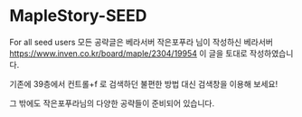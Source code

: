 # MapleStory-SEED

For all seed users
모든 공략글은 베라서버 작은포푸라 님이 작성하신 베라서버 
https://www.inven.co.kr/board/maple/2304/19954 이 글을 토대로 작성하였습니다.

기존에 39층에서 컨트롤+f 로 검색하던 불편한 방법 대신 검색창을 이용해 보세요!

그 밖에도 작은포푸라님의 다양한 공략들이 준비되어 있습니다.
